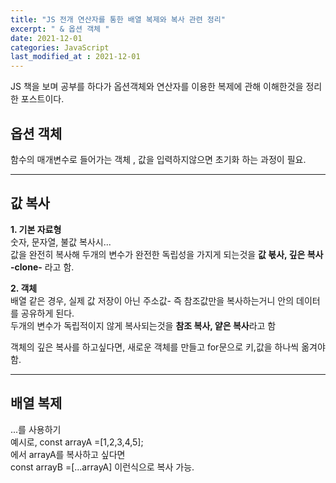 ```yaml
---
title: "JS 전개 연산자를 통한 배열 복제와 복사 관련 정리"
excerpt: " & 옵션 객체 "
date: 2021-12-01
categories: JavaScript
last_modified_at : 2021-12-01
---
```


JS 책을 보며 공부를 하다가 옵션객체와 연산자를 이용한 복제에 관해 이해한것을 정리한 포스트이다.


## 옵션 객체

함수의 매개변수로 들어가는 객체 ,  값을 입력하지않으면 초기화 하는 과정이 필요.

-----

## 값 복사

**1. 기본 자료형**  
숫자, 문자열, 불값 복사시...  
값을 완전히 복사해 두개의 변수가 완전한 독립성을 가지게 되는것을 <b>값 볷사, 깊은 복사 -clone-</b> 라고 함.

**2. 객체**  
배열 같은 경우, 실제 값 저장이 아닌 주소값- 즉 참조값만을 복사하는거니 안의 데이터를 공유하게 된다.  
 두개의 변수가 독립적이지 않게 복사되는것을 <b>참조 복사, 얕은 복사</b>라고 함

 객체의 깊은 복사를 하고싶다면, 새로운 객체를 만들고 for문으로 키,값을 하나씩 옮겨야 함. 

----

## 배열 복제  
...를 사용하기  
예시로, const arrayA =[1,2,3,4,5];  
에서 arrayA를 복사하고 싶다면  
const arrayB =[...arrayA] 이런식으로 복사 가능.  

